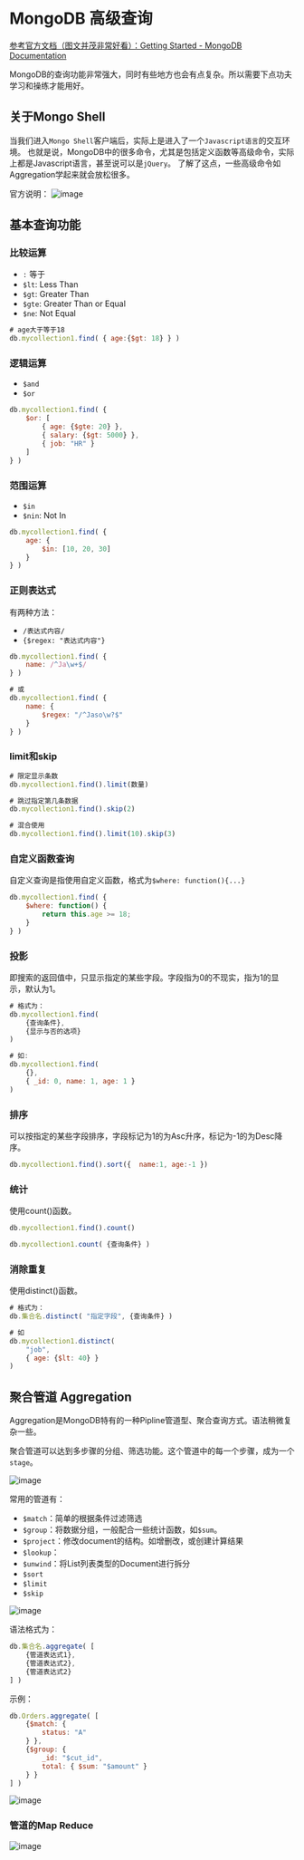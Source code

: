 # MongoDB 高级查询

[参考官方文档（图文并茂非常好看）：Getting Started - MongoDB Documentation](https://docs.mongodb.com/manual/tutorial/getting-started/)

MongoDB的查询功能非常强大，同时有些地方也会有点复杂。所以需要下点功夫学习和操练才能用好。


## 关于Mongo Shell

当我们进入`Mongo Shell`客户端后，实际上是进入了一个`Javascript语言`的交互环境。
也就是说，MongoDB中的很多命令，尤其是包括定义函数等高级命令，实际上都是Javascript语言，甚至说可以是`jQuery`。
了解了这点，一些高级命令如Aggregation学起来就会放松很多。

官方说明：
![image](https://user-images.githubusercontent.com/14041622/48968553-19fc6a00-f02c-11e8-8da6-4e2af8928ee8.png)



## 基本查询功能

### 比较运算
- `:` 等于
- `$lt`: Less Than
- `$gt`: Greater Than
- `$gte`: Greater Than or Equal
- `$ne`: Not Equal

```js
# age大于等于18
db.mycollection1.find( { age:{$gt: 18} } )
```

### 逻辑运算
- `$and`
- `$or`

```js
db.mycollection1.find( {
    $or: [
        { age: {$gte: 20} },
        { salary: {$gt: 5000} },
        { job: "HR" }
    ]
} )
```

### 范围运算
- `$in`
- `$nin`: Not In

```js
db.mycollection1.find( {
    age: {
        $in: [10, 20, 30]
    }
} )
```

### 正则表达式
有两种方法：
- `/表达式内容/`
- `{$regex: "表达式内容"}`

```js
db.mycollection1.find( {
    name: /^Ja\w+$/
} )

# 或
db.mycollection1.find( {
    name: {
        $regex: "/^Jaso\w?$"
    }
} )
```


### limit和skip

```js
# 限定显示条数
db.mycollection1.find().limit(数量)

# 跳过指定第几条数据
db.mycollection1.find().skip(2)

# 混合使用
db.mycollection1.find().limit(10).skip(3)
```


### 自定义函数查询
自定义查询是指使用自定义函数，格式为`$where: function(){...}`

```js
db.mycollection1.find( {
    $where: function() {
        return this.age >= 18;
    }
} )
```


### 投影

即搜索的返回值中，只显示指定的某些字段。字段指为0的不现实，指为1的显示，默认为1。

```js
# 格式为：
db.mycollection1.find(
    {查询条件},
    {显示与否的选项}
)

# 如:
db.mycollection1.find(
    {},
    { _id: 0, name: 1, age: 1 }
)
```


### 排序

可以按指定的某些字段排序，字段标记为1的为Asc升序，标记为-1的为Desc降序。

```js
db.mycollection1.find().sort({  name:1, age:-1 })
```


### 统计

使用count()函数。

```js
db.mycollection1.find().count()

db.mycollection1.count( {查询条件} )
```

### 消除重复

使用distinct()函数。

```js
# 格式为：
db.集合名.distinct( "指定字段", {查询条件} )

# 如
db.mycollection1.distinct( 
    "job", 
    { age: {$lt: 40} } 
)
```


## 聚合管道 Aggregation

Aggregation是MongoDB特有的一种Pipline管道型、聚合查询方式。语法稍微复杂一些。

聚合管道可以达到多步骤的分组、筛选功能。这个管道中的每一个步骤，成为一个`stage`。

![image](https://user-images.githubusercontent.com/14041622/48958429-d527f300-ef99-11e8-95ad-6189dd39b968.png)

常用的管道有：
- `$match`：简单的根据条件过滤筛选
- `$group`：将数据分组，一般配合一些统计函数，如`$sum`。
- `$project`：修改document的结构。如增删改，或创建计算结果
- `$lookup`：
- `$unwind`：将List列表类型的Document进行拆分
- `$sort`
- `$limit`
- `$skip`

![image](https://user-images.githubusercontent.com/14041622/48958279-e7edf800-ef98-11e8-8158-14b46fc3e500.png)


语法格式为：
```js
db.集合名.aggregate( [
    {管道表达式1},
    {管道表达式2},
    {管道表达式2}
] )
```


示例：
```js
db.Orders.aggregate( [
    {$match: {
        status: "A"
    } },
    {$group: {
        _id: "$cut_id",
        total: { $sum: "$amount" }
    } }
] )
```

![image](https://user-images.githubusercontent.com/14041622/48958121-26cf7e00-ef98-11e8-9401-f1227a869984.png)


### 管道的Map Reduce

![image](https://user-images.githubusercontent.com/14041622/48958413-baee1500-ef99-11e8-9412-f3920a3309a9.png)
